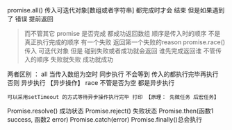promise.all()
传入可迭代对象[数组或者字符串] 都完成时才会 结束    但是如果遇到了 错误 提前返回 
> 而不管其它 promise 是否完成
都成功返回数组 顺序是传入时的顺序 不是真正执行完成的顺序
有一个失败 返回第一个失败的reason
promise.race()
传入 可迭代对象 但是 碰到失败或者成功就会返回 谁先完成返回谁 不管传入的顺序 失败就失败 成功就成功

两者区别 ：
    all 当传入数组为空时 同步执行 不会等到 传入的都执行完毕再执行 否则 异步执行 【异步操作】
    race 不管是否为空 都是异步执行
    
    可以采用setTimeout 的方式等待异步操作执行完毕 打印 【原理： 先微任务 后宏任务】
    
    
Promise.resolve() 成功状态
Promise.reject() 失败状态
Promise.then(函数1 success, 函数2 error)
Promise.catch(error)
Promise.finally()总会执行
